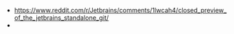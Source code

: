 - https://www.reddit.com/r/Jetbrains/comments/1lwcah4/closed_preview_of_the_jetbrains_standalone_git/
-
